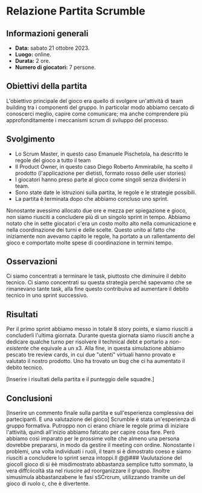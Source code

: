 # Relazione Partita Scrumble

## Informazioni generali
- **Data:** sabato 21 ottobre 2023.
- **Luogo:** online.
- **Durata:** 2 ore.
- **Numero di giocatori:** 7 persone.

## Obiettivi della partita
L'obiettivo principale del gioco era quello di svolgere un'attività di team building tra i componenti del gruppo. 
In particolar modo abbiamo cercato di conoscerci meglio, capire come comunicare; ma anche comprendere più 
approfonditamente i meccanismi scrum di sviluppo del processo.

## Svolgimento

- Lo Scrum Master, in questo caso Emanuele Pischetola, ha descritto le regole del gioco a tutto il team
- Il Product Owner, in questo caso Diego Roberto Ammirabile, ha scelto il prodotto (l'applicazione per dietisti, formato rosso delle user stories)
- I giocatori hanno preso parte al gioco come singoli senza dividersi in team.
- Sono state date le istruzioni sulla partita, le regole e le strategie possibili.
- La partita è terminata dopo che abbiamo concluso uno sprint.

Nonostante avessimo allocato due ore e mezza per spiegazione e gioco, non siamo riusciti a concludere più di un singolo sprint in tempo.
Abbiamo notato che in sette giocatori c'era un costo molto alto nella comunicazione e nella coordinazione dei turni e delle scelte.
Questo unito al fatto che iniziamente non avevamo capito le regole, ha portato a un rallentamento del gioco e comportato molte spese 
di coordinazione in termini tempo.


## Osservazioni
Ci siamo concentrati a terminare le task, piuttosto che diminuire il debito tecnico.
Ci siamo concentrati su questa strategia perché sapevamo che se rimanevano tante task, alla fine questo contribuiva ad aumentare il debito
tecnico in uno sprint successivo. 


## Risultati
Per il primo sprint abbiamo messo in totale 8 story points, e siamo riusciti a concluderli l'ultima giornata. Durante questa giornata
siamo riusciti anche a dedicare qualche turno per risolvere il technical debt e portarlo a *non-esistente* che equivale a un x3.
Alla fine, in questa simulazione abbiamo pescato tre review cards, in cui due "utenti" virtuali hanno provato e valutato il nostro prodotto.
Uno ha trovato un bug che ci ha aumentato il debito tecnico.

[Inserire i risultati della partita e il punteggio delle squadre.]

## Conclusioni

[Inserire un commento finale sulla partita e sull'esperienza complessiva dei partecipanti. E una valutazione del gioco]
Scrumble è stata un'esperienza di gruppo formativa. Putroppo non ci erano chiare le regole prima di iniziare l'attività, quindi all'inizio abbiamo faticato
per capire cosa fare. Però abbiamo così imparato per le prossime volte che almeno una persona dovrebbe prepararsi, in modo da gestire il meeting con ordine.
Nonostante i problemi, una volta individuati i ruoli, il team si è dimostrato coeso e siamo riusciti a concludere lo sprint senza intoppi.Il 
@@### Vaulutazione del giocoIl gioco di si  èè misdimostrato abbastanza semplice tutto sommato, la vera diffciicoltà sta nel riuscire ad roorganizzare il gruppo. IInoltre simusimula abbastanzabene le fasi sSCrcrum, utilizzando tramite un del gioco di ruolo c, che è divertente.